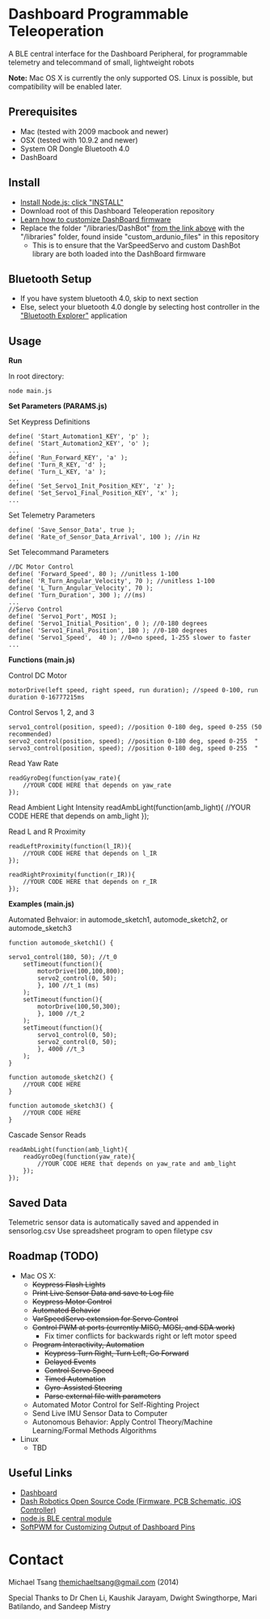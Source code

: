 Dashboard Programmable Teleoperation
====================================

A BLE central interface for the Dashboard Peripheral, for programmable telemetry and telecommand of small, lightweight robots


__Note:__ Mac OS X is currently the only supported OS. Linux is possible, but compatibility will be enabled later.

Prerequisites
-----------

* Mac (tested with 2009 macbook and newer)
* OSX (tested with 10.9.2 and newer)
* System OR Dongle Bluetooth 4.0 
* DashBoard

Install
-------
* [Install Node.js: click "INSTALL"](http://nodejs.org/)
* Download root of this Dashboard Teleoperation repository
* [Learn how to customize DashBoard firmware](https://github.com/DashRobotics/dashboard-v1.0-firmware/tree/master/arduino%20files)
* Replace the folder "/libraries/DashBot" [from the link above](https://github.com/DashRobotics/dashboard-v1.0-firmware/tree/master/arduino%20files) with the "/libraries" folder, found inside "custom_ardunio_files" in this repository
    * This is to ensure that the VarSpeedServo and custom DashBot library are both loaded into the DashBoard firmware

Bluetooth Setup
---------------
* If you have system bluetooth 4.0, skip to next section
* Else, select your bluetooth 4.0 dongle by selecting host controller in the ["Bluetooth Explorer"](http://www.geekguides.co.uk/414/how-to-select-a-bluetooth-adapter-in-os-x/) application   

Usage
-----
__Run__

In root directory:
   
    node main.js 
   
__Set Parameters (PARAMS.js)__

Set Keypress Definitions

    define( 'Start_Automation1_KEY', 'p' );
    define( 'Start_Automation2_KEY', 'o' );
    ...
    define( 'Run_Forward_KEY', 'a' );
    define( 'Turn_R_KEY, 'd' );
    define( 'Turn_L_KEY, 'a' );
    ...  
    define( 'Set_Servo1_Init_Position_KEY', 'z' );
    define( 'Set_Servo1_Final_Position_KEY', 'x' );
    ...

Set Telemetry Parameters

    define( 'Save_Sensor_Data', true );
    define( 'Rate_of_Sensor_Data_Arrival', 100 ); //in Hz

Set Telecommand Parameters

    //DC Motor Control
    define( 'Forward_Speed', 80 ); //unitless 1-100
    define( 'R_Turn_Angular_Velocity', 70 ); //unitless 1-100
    define( 'L_Turn_Angular_Velocity', 70 );
    define( 'Turn_Duration', 300 ); //(ms)
    ...
    //Servo Control
    define( 'Servo1_Port', MOSI );
    define( 'Servo1_Initial_Position', 0 ); //0-180 degrees
    define( 'Servo1_Final_Position', 180 ); //0-180 degrees
    define( 'Servo1_Speed',  40 ); //0=no speed, 1-255 slower to faster
    ...

__Functions (main.js)__

Control DC Motor

    motorDrive(left speed, right speed, run duration); //speed 0-100, run duration 0-16777215ms 

Control Servos 1, 2, and 3

    servo1_control(position, speed); //position 0-180 deg, speed 0-255 (50 recommended)
    servo2_control(position, speed); //position 0-180 deg, speed 0-255  "
    servo3_control(position, speed); //position 0-180 deg, speed 0-255  "

Read Yaw Rate

    readGyroDeg(function(yaw_rate){
        //YOUR CODE HERE that depends on yaw_rate
    });

Read Ambient Light Intensity
     readAmbLight(function(amb_light){
        //YOUR CODE HERE that depends on amb_light
    });   

Read L and R Proximity

    readLeftProximity(function(l_IR)){
        //YOUR CODE HERE that depends on l_IR
    });

    readRightProximity(function(r_IR)){
        //YOUR CODE HERE that depends on r_IR
    });


__Examples (main.js)__

Automated Behvaior: in automode_sketch1, automode_sketch2, or automode_sketch3

    function automode_sketch1() {

    servo1_control(180, 50); //t_0
        setTimeout(function(){
            motorDrive(100,100,800);
            servo2_control(0, 50);
            }, 100 //t_1 (ms)
        );
        setTimeout(function(){
            motorDrive(100,50,300);
            }, 1000 //t_2
        );
        setTimeout(function(){
            servo1_control(0, 50);
            servo2_control(0, 50);
            }, 4000 //t_3
        );
    }

    function automode_sketch2() {
        //YOUR CODE HERE
    }
    
    function automode_sketch3() {
        //YOUR CODE HERE
    }

Cascade Sensor Reads

    readAmbLight(function(amb_light){
        readGyroDeg(function(yaw_rate){
            //YOUR CODE HERE that depends on yaw_rate and amb_light
        });
    }); 


Saved Data
-----------
Telemetric sensor data is automatically saved and appended in sensorlog.csv
Use spreadsheet program to open filetype csv 

Roadmap (TODO)
-------------
 * Mac OS X:
    * ~~Keypress Flash Lights~~
    * ~~Print Live Sensor Data and save to Log file~~
    * ~~Keypress Motor Control~~
    * ~~Automated Behavior~~ 
    * ~~VarSpeedServo extension for Servo Control~~
	* ~~Control PWM at ports (currently MISO, MOSI, and SDA work)~~
        * Fix timer conflicts for backwards right or left motor speed
    * ~~Program Interactivity, Automation~~
        * ~~Keypress Turn Right, Turn Left, Go Forward~~
        * ~~Delayed Events~~
        * ~~Control Servo Speed~~
        * ~~Timed Automation~~
        * ~~Gyro-Assisted Steering~~
        * ~~Parse external file with parameters~~
    * Automated Motor Control for Self-Righting Project
    * Send Live IMU Sensor Data to Computer
    * Autonomous Behavior: Apply Control Theory/Machine Learning/Formal Methods Algorithms  
 * Linux 
    * TBD

Useful Links
------------
 * [Dashboard](http://dashrobotics.com/collections/frontpage/products/dashboard-rdk)
 * [Dash Robotics Open Source Code (Firmware, PCB Schematic, iOS Controller)](https://github.com/DashRobotics)
 * [node.js BLE central module](https://github.com/sandeepmistry/noble)
 * [SoftPWM for Customizing Output of Dashboard Pins](https://code.google.com/p/rogue-code/wiki/SoftPWMLibraryDocumentation)

Contact
=======

Michael Tsang <themichaeltsang@gmail.com> (2014)


Special Thanks to Dr Chen Li, Kaushik Jarayam, Dwight Swingthorpe, Mari Batilando, and Sandeep Mistry
